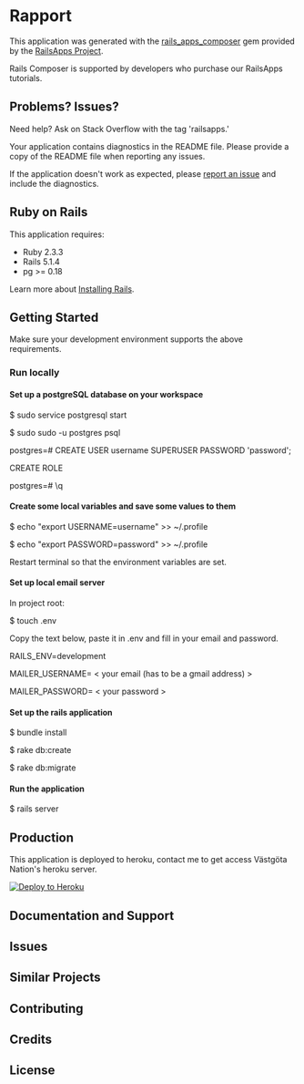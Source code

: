 Rapport
================

This application was generated with the [rails_apps_composer](https://github.com/RailsApps/rails_apps_composer) gem
provided by the [RailsApps Project](http://railsapps.github.io/).

Rails Composer is supported by developers who purchase our RailsApps tutorials.

Problems? Issues?
-----------

Need help? Ask on Stack Overflow with the tag 'railsapps.'

Your application contains diagnostics in the README file. Please provide a copy of the README file when reporting any issues.

If the application doesn't work as expected, please [report an issue](https://github.com/RailsApps/rails_apps_composer/issues)
and include the diagnostics.

Ruby on Rails
-------------

This application requires:

- Ruby 2.3.3
- Rails 5.1.4
- pg >= 0.18

Learn more about [Installing Rails](http://railsapps.github.io/installing-rails.html).

Getting Started
---------------

Make sure your development environment supports the above requirements.

### Run locally

#### Set up a postgreSQL database on your workspace  

$ sudo service postgresql start

$ sudo sudo -u postgres psql

postgres=# CREATE USER username SUPERUSER PASSWORD 'password';

CREATE ROLE

postgres=# \q

#### Create some local variables and save some values to them 

$ echo "export USERNAME=username" >> ~/.profile

$ echo "export PASSWORD=password" >> ~/.profile

Restart terminal so that the environment variables are set.

#### Set up local email server

In project root:

$ touch .env

Copy the text below, paste it in .env and fill in your email and password.

RAILS_ENV=development

MAILER_USERNAME= < your email (has to be a gmail address) >

MAILER_PASSWORD= < your password >

#### Set up the rails application

$ bundle install

$ rake db:create

$ rake db:migrate

#### Run the application

$ rails server

Production
------------

This application is deployed to heroku, contact me to get access Västgöta Nation's heroku server.

[![Deploy to Heroku](https://www.herokucdn.com/deploy/button.png)](https://heroku.com/deploy)

Documentation and Support
-------------------------

Issues
-------------

Similar Projects
----------------

Contributing
------------

Credits
-------

License
-------
